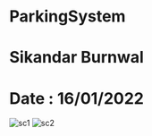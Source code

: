 # ParkingSystem
# Sikandar Burnwal
# Date : 16/01/2022
![sc1](https://user-images.githubusercontent.com/97781065/149833202-b2d4de7a-908d-4b70-ba07-47a64c80d480.jpg)
![sc2](https://user-images.githubusercontent.com/97781065/149833225-af958c3b-f9c2-43b4-81e5-bf961beb7f25.jpg)
